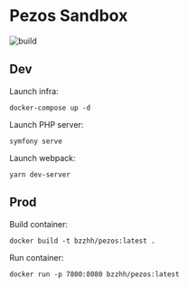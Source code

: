 # Pezos Sandbox

![build](https://github.com/bzzhh/pezos-sandbox/workflows/reboot/badge.svg)

## Dev

Launch infra:

```
docker-compose up -d
```

Launch PHP server:

```
symfony serve
```

Launch webpack:

```
yarn dev-server
```

## Prod

Build container:

```
docker build -t bzzhh/pezos:latest .
```

Run container:

```
docker run -p 7800:8080 bzzhh/pezos:latest
```

